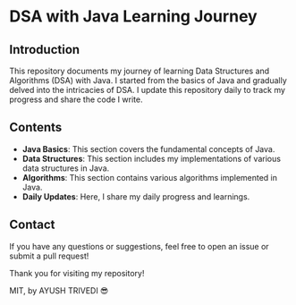 # DSA with Java Learning Journey

## Introduction

This repository documents my journey of learning Data Structures and Algorithms (DSA) with Java. I started from the basics of Java and gradually delved into the intricacies of DSA. I update this repository daily to track my progress and share the code I write.

## Contents

- **Java Basics**: This section covers the fundamental concepts of Java.
- **Data Structures**: This section includes my implementations of various data structures in Java.
- **Algorithms**: This section contains various algorithms implemented in Java.
- **Daily Updates**: Here, I share my daily progress and learnings.

## Contact

If you have any questions or suggestions, feel free to open an issue or submit a pull request!

Thank you for visiting my repository!

MIT, by AYUSH TRIVEDI 😎
